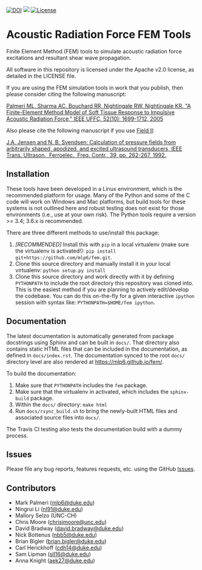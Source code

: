 [![DOI](https://zenodo.org/badge/72387361.svg)](https://zenodo.org/badge/latestdoi/72387361)
<a href="https://travis-ci.org/mlp6/fem"><img src="https://travis-ci.org/mlp6/fem.svg?branch=master" /></a>
[![License](https://img.shields.io/badge/License-Apache%202.0-blue.svg)](https://opensource.org/licenses/Apache-2.0)

# Acoustic Radiation Force FEM Tools
Finite Element Method (FEM) tools to simulate acoustic radiation force
excitations and resultant shear wave propagation.

All software in this repository is licensed under the Apache v2.0 license, as
detailed in the LICENSE file.

If you are using the FEM simulation tools in work that you publish, then please
consider citing the following manuscript:

[Palmeri ML, Sharma AC, Bouchard RR, Nightingale RW, Nightingale KR. "A
Finite-Element Method Model of Soft Tissue Response to Impulsive Acoustic
Radiation Force," IEEE UFFC, 52(10): 1699-1712,
2005](http://www.ncbi.nlm.nih.gov/pmc/articles/PMC2818996/)

Also please cite the following manuscript if you use [Field
II](http://field-ii.dk):

[J.A. Jensen and N. B. Svendsen: Calculation of pressure fields from
arbitrarily shaped, apodized, and excited ultrasound transducers, IEEE Trans.
Ultrason., Ferroelec., Freq. Contr., 39, pp. 262-267,
1992.](http://ieeexplore.ieee.org/xpls/abs_all.jsp?arnumber=139123)

## Installation
These tools have been developed in a Linux environment, which is the
recommended platform for usage.  Many of the Python and some of the C code will
work on Windows and Mac platforms, but build tools for these systems is not
outlined here and robust testing does not exist for those environments (i.e.,
use at your own risk).  The Python tools require a version >= 3.4; 3.6.x is
recommended.

There are three different methods to use/install this package:
1. *[RECOMMENDED]* Install this with `pip` in a local virtualenv (make sure the
   virtualenv is activated!): `pip install
   git+https://github.com/mlp6/fem.git`.
1. Clone this source directory and manually install it in your local
   virtualenv: `python setup.py install`
1. Clone this source directory and work directly with it by defining
   `PYTHONPATH` to include the root directory this repository was cloned into.
   This is the easiest method if you are planning to actively edit/develop the
   codebase.  You can do this on-the-fly for a given interactive `ipython`
   session with syntax like: `PYTHONPATH=$HOME/fem ipython`.

## Documentation
The latest documentation is automatically generated from package docstrings
using Sphinx and can be built in ``docs/``.  That directory also contains
static HTML files that can be included in the documentation, as defined in
`docs/index.rst`.  The documentation synced to the root `docs/` directory level
are also rendered at https://mlp6.github.io/fem/.

To build the documentation:
1. Make sure that `PYTHONPATH` includes the `fem` package.
1. Make sure that the virtualenv in activated, which includes the
   `sphinx-build` package.
1. Within the `docs/` directory: `make html`
1. Run `docs/rsync_build.sh` to bring the newly-built HTML files and associated
   source files into `docs/`.

The Travis CI testing also tests the documentation build with a dummy process.

## Issues
Please file any bug reports, features requests, etc. using the GitHub
[Issues](https://github.com/mlp6/fem/issues).

## Contributors
- Mark Palmeri (mlp6@duke.edu)
- Ningrui Li (nl91@duke.edu)
- Mallory Selzo (UNC-CH)
- Chris Moore (chrisjmoore@unc.edu)
- David Bradway (david.bradway@duke.edu)
- Nick Bottenus (nbb5@duke.edu)
- Brian Bigler (brian.bigler@duke.edu)
- Carl Herickhoff (cdh14@duke.edu)
- Sam Lipman (sll16@duke.edu)
- Anna Knight (aek27@duke.edu)
